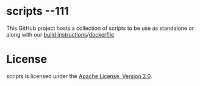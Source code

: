 # scripts --111

This GitHub project hosts a collection of scripts to be use as standalone or along with our [build instructions](https://github.com/linux-on-ibm-z/docs/wiki)/[dockerfile](https://github.com/linux-on-ibm-z/dockerfile-examples).

# License

scripts is licensed under the [Apache License, Version 2.0](http://www.apache.org/licenses/LICENSE-2.0).
